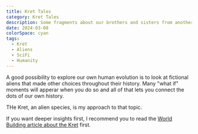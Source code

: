 ```yaml
---
title: Kret Tales
category: Kret Tales
description: Some fragments about our brothers and sisters from another planet..
date: 2024-03-08
colorSpace: cyan
tags:
  - Kret
  - Aliens
  - SciFi
  - Humanity
---
```


A good possibility to explore our own human evolution is to look at fictional
aliens that made other choices throughout their history. Many "what if" moments
will apperar when you do so and all of that lets you connect the dots of our own
history.

THe Kret, an alien species, is my approach to that topic.

If you want deeper insights first, I recommend you to read the
[World Building article about the Kret](/storylines/kret) first.
